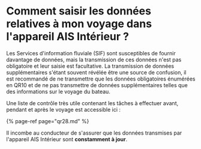 # Comment saisir les données relatives à mon voyage dans l'appareil AIS Intérieur ?

Les Services d'information fluviale \(SIF\) sont susceptibles de fournir davantage de données, mais la transmission de ces données n'est pas obligatoire et leur saisie est facultative. La transmission de données supplémentaires s'étant souvent révélée être une source de confusion, il est recommandé de ne transmettre que les données obligatoires énumérées en QR10 et de ne pas transmettre de données supplémentaires telles que des informations sur le voyage du bateau.

Une liste de contrôle très utile contenant les tâches à effectuer avant, pendant et après le voyage est accessible ici :

{% page-ref page="qr28.md" %}

Il incombe au conducteur de s'assurer que les données transmises par l'appareil AIS Intérieur sont **constamment à jour**.

